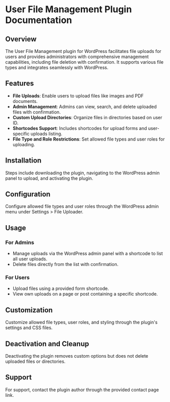 # User File Management Plugin Documentation

## Overview
The User File Management plugin for WordPress facilitates file uploads for users and provides administrators with comprehensive management capabilities, including file deletion with confirmation. It supports various file types and integrates seamlessly with WordPress.

## Features
- **File Uploads**: Enable users to upload files like images and PDF documents.
- **Admin Management**: Admins can view, search, and delete uploaded files with confirmation.
- **Custom Upload Directories**: Organize files in directories based on user ID.
- **Shortcodes Support**: Includes shortcodes for upload forms and user-specific uploads listing.
- **File Type and Role Restrictions**: Set allowed file types and user roles for uploading.

## Installation
Steps include downloading the plugin, navigating to the WordPress admin panel to upload, and activating the plugin.

## Configuration
Configure allowed file types and user roles through the WordPress admin menu under Settings > File Uploader.

## Usage
### For Admins
- Manage uploads via the WordPress admin panel with a shortcode to list all user uploads.
- Delete files directly from the list with confirmation.
### For Users
- Upload files using a provided form shortcode.
- View own uploads on a page or post containing a specific shortcode.

## Customization
Customize allowed file types, user roles, and styling through the plugin's settings and CSS files.

## Deactivation and Cleanup
Deactivating the plugin removes custom options but does not delete uploaded files or directories.

## Support
For support, contact the plugin author through the provided contact page link.
